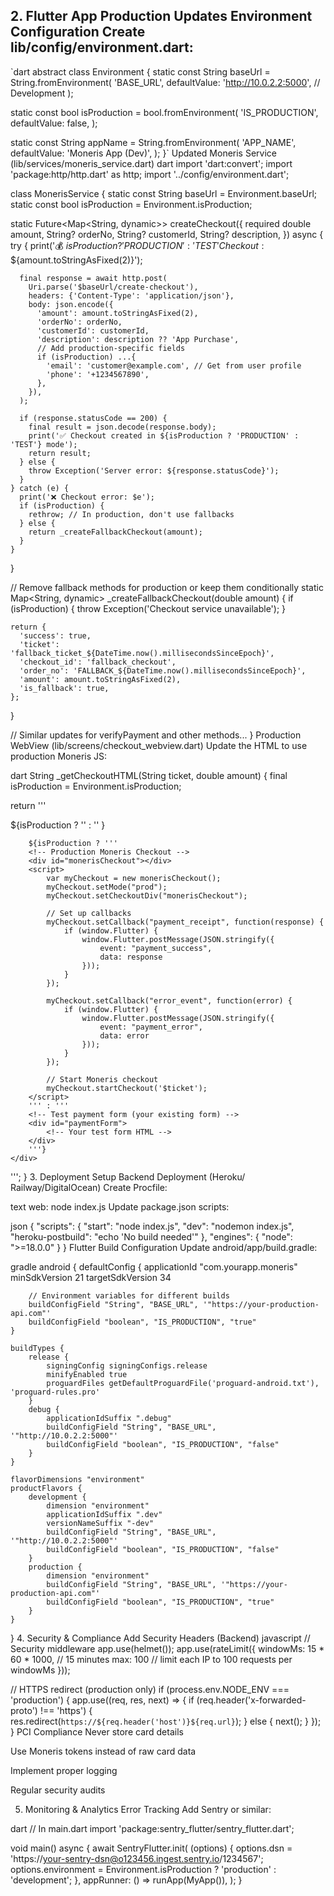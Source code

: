 ## 2. Flutter App Production Updates Environment Configuration Create lib/config/environment.dart:

`dart
abstract class Environment {
static const String baseUrl = String.fromEnvironment(
'BASE_URL',
defaultValue: 'http://10.0.2.2:5000', // Development
);

static const bool isProduction = bool.fromEnvironment(
'IS_PRODUCTION',
defaultValue: false,
);

static const String appName = String.fromEnvironment(
'APP_NAME',
defaultValue: 'Moneris App (Dev)',
);
}`
Updated Moneris Service (lib/services/moneris_service.dart)
dart
import 'dart:convert';
import 'package:http/http.dart' as http;
import '../config/environment.dart';

class MonerisService {
static const String baseUrl = Environment.baseUrl;
static const bool isProduction = Environment.isProduction;

static Future<Map<String, dynamic>> createCheckout({
required double amount,
String? orderNo,
String? customerId,
String? description,
}) async {
try {
print('💰 ${isProduction ? 'PRODUCTION' : 'TEST'} Checkout: \$${amount.toStringAsFixed(2)}');

      final response = await http.post(
        Uri.parse('$baseUrl/create-checkout'),
        headers: {'Content-Type': 'application/json'},
        body: json.encode({
          'amount': amount.toStringAsFixed(2),
          'orderNo': orderNo,
          'customerId': customerId,
          'description': description ?? 'App Purchase',
          // Add production-specific fields
          if (isProduction) ...{
            'email': 'customer@example.com', // Get from user profile
            'phone': '+1234567890',
          },
        }),
      );
      
      if (response.statusCode == 200) {
        final result = json.decode(response.body);
        print('✅ Checkout created in ${isProduction ? 'PRODUCTION' : 'TEST'} mode');
        return result;
      } else {
        throw Exception('Server error: ${response.statusCode}');
      }
    } catch (e) {
      print('❌ Checkout error: $e');
      if (isProduction) {
        rethrow; // In production, don't use fallbacks
      } else {
        return _createFallbackCheckout(amount);
      }
    }
}

// Remove fallback methods for production or keep them conditionally
static Map<String, dynamic> _createFallbackCheckout(double amount) {
if (isProduction) {
throw Exception('Checkout service unavailable');
}

    return {
      'success': true,
      'ticket': 'fallback_ticket_${DateTime.now().millisecondsSinceEpoch}',
      'checkout_id': 'fallback_checkout',
      'order_no': 'FALLBACK_${DateTime.now().millisecondsSinceEpoch}',
      'amount': amount.toStringAsFixed(2),
      'is_fallback': true,
    };
}

// Similar updates for verifyPayment and other methods...
}
Production WebView (lib/screens/checkout_webview.dart)
Update the HTML to use production Moneris JS:

dart
String _getCheckoutHTML(String ticket, double amount) {
final isProduction = Environment.isProduction;

return '''
<!DOCTYPE html>
<html>
<head>
    <meta charset="utf-8">
    <meta name="viewport" content="width=device-width, initial-scale=1.0">
    <title>Payment Checkout</title>
    <!-- Production Moneris JS -->
    ${isProduction ? 
      '<script src="https://gateway.moneris.com/chkt/js/chkt_v1.00.js"></script>' : 
      '<script src="https://gatewayt.moneris.com/chkt/js/chkt_v1.00.js"></script>'
    }
    <style>
        /* Your existing styles */
    </style>
</head>
<body>
    <div class="container">
        <!-- Your existing HTML structure -->

        ${isProduction ? '''
        <!-- Production Moneris Checkout -->
        <div id="monerisCheckout"></div>
        <script>
            var myCheckout = new monerisCheckout();
            myCheckout.setMode("prod");
            myCheckout.setCheckoutDiv("monerisCheckout");
            
            // Set up callbacks
            myCheckout.setCallback("payment_receipt", function(response) {
                if (window.Flutter) {
                    window.Flutter.postMessage(JSON.stringify({
                        event: "payment_success",
                        data: response
                    }));
                }
            });
            
            myCheckout.setCallback("error_event", function(error) {
                if (window.Flutter) {
                    window.Flutter.postMessage(JSON.stringify({
                        event: "payment_error", 
                        data: error
                    }));
                }
            });
            
            // Start Moneris checkout
            myCheckout.startCheckout('$ticket');
        </script>
        ''' : '''
        <!-- Test payment form (your existing form) -->
        <div id="paymentForm">
            <!-- Your test form HTML -->
        </div>
        '''}
    </div>
</body>
</html>
''';
}
3. Deployment Setup
Backend Deployment (Heroku/ Railway/DigitalOcean)
Create Procfile:

text
web: node index.js
Update package.json scripts:

json
{
"scripts": {
"start": "node index.js",
"dev": "nodemon index.js",
"heroku-postbuild": "echo 'No build needed'"
},
"engines": {
"node": ">=18.0.0"
}
}
Flutter Build Configuration
Update android/app/build.gradle:

gradle
android {
defaultConfig {
applicationId "com.yourapp.moneris"
minSdkVersion 21
targetSdkVersion 34

        // Environment variables for different builds
        buildConfigField "String", "BASE_URL", '"https://your-production-api.com"'
        buildConfigField "boolean", "IS_PRODUCTION", "true"
    }
    
    buildTypes {
        release {
            signingConfig signingConfigs.release
            minifyEnabled true
            proguardFiles getDefaultProguardFile('proguard-android.txt'), 'proguard-rules.pro'
        }
        debug {
            applicationIdSuffix ".debug"
            buildConfigField "String", "BASE_URL", '"http://10.0.2.2:5000"'
            buildConfigField "boolean", "IS_PRODUCTION", "false"
        }
    }
    
    flavorDimensions "environment"
    productFlavors {
        development {
            dimension "environment"
            applicationIdSuffix ".dev"
            versionNameSuffix "-dev"
            buildConfigField "String", "BASE_URL", '"http://10.0.2.2:5000"'
            buildConfigField "boolean", "IS_PRODUCTION", "false"
        }
        production {
            dimension "environment"
            buildConfigField "String", "BASE_URL", '"https://your-production-api.com"'
            buildConfigField "boolean", "IS_PRODUCTION", "true"
        }
    }
}
4. Security & Compliance
   Add Security Headers (Backend)
   javascript
   // Security middleware
   app.use(helmet());
   app.use(rateLimit({
   windowMs: 15 * 60 * 1000, // 15 minutes
   max: 100 // limit each IP to 100 requests per windowMs
   }));

// HTTPS redirect (production only)
if (process.env.NODE_ENV === 'production') {
app.use((req, res, next) => {
if (req.header('x-forwarded-proto') !== 'https') {
res.redirect(`https://${req.header('host')}${req.url}`);
} else {
next();
}
});
}
PCI Compliance
Never store card details

Use Moneris tokens instead of raw card data

Implement proper logging

Regular security audits

5. Monitoring & Analytics
   Error Tracking
   Add Sentry or similar:

dart
// In main.dart
import 'package:sentry_flutter/sentry_flutter.dart';

void main() async {
await SentryFlutter.init(
(options) {
options.dsn = 'https://your-sentry-dsn@o123456.ingest.sentry.io/1234567';
options.environment = Environment.isProduction ? 'production' : 'development';
},
appRunner: () => runApp(MyApp()),
);
}